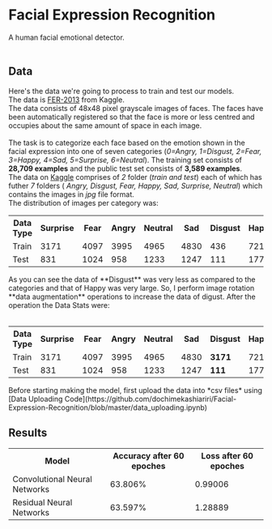 # Facial Expression Recognition
A human facial emotional detector.<br>
<br>
## Data 
Here's the data we're going to process to train and test our models.<br>
The data is [FER-2013](https://www.kaggle.com/msambare/fer2013) from Kaggle.
<br>
The data consists of 48x48 pixel grayscale images of faces. The faces have been automatically registered so that the face is more or less centred and occupies about the same amount of space in each image.<br>
<br>
The task is to categorize each face based on the emotion shown in the facial expression into one of seven categories (*0=Angry, 1=Disgust, 2=Fear, 3=Happy, 4=Sad, 5=Surprise, 6=Neutral*). The training set consists of **28,709 examples** and the public test set consists of **3,589 examples**.
<br>
The data on [Kaggle](https://www.kaggle.com/msambare/fer2013) comprises of *2* folder (*train and test*) each of which has futher *7* folders ( *Angry, Disgust, Fear, Happy, Sad, Surprise, Neutral*) which contains the images in *jpg* file format.<br>
The distribution of images per category was:<br>
<table>
  <tr>
    <th>Data Type</th>
    <th>Surprise</th>
    <th>Fear</th>
    <th>Angry </th>
    <th>Neutral</th>
    <th>Sad</th>
    <th>Disgust</th>
    <th>Happy</th>
    <th>Total</th>
  </tr>
  <tr>
    <td>Train</td>
    <td>3171</td>
    <td>4097</td>
    <td>3995</td>
    <td>4965</td>
    <td>4830</td>
    <td>436</td>
    <td>7215</td>
    <td>28709</td>
  </tr>
  <tr>
    <td>Test</td>
    <td>831</td>
    <td>1024</td>
    <td>958</td>
    <td>1233</td>
    <td>1247</td>
    <td>111</td>
    <td>1774</td>
    <td>7178</td>
  </tr>
</table>
As you can see the data of **Disgust** was very less as compared to the categories and that of Happy was very large. So, I perform image rotation **data augmentation** operations to increase the data of digust. After the operation the Data Stats were:<br>
<br>
<table>
  <tr>
    <th>Data Type</th>
    <th>Surprise</th>
    <th>Fear</th>
    <th>Angry </th>
    <th>Neutral</th>
    <th>Sad</th>
    <th><b>Disgust</b></th>
    <th>Happy</th>
    <th>Total</th>
  </tr>
  <tr>
    <td>Train</td>
    <td>3171</td>
    <td>4097</td>
    <td>3995</td>
    <td>4965</td>
    <td>4830</td>
    <td><b>3171</b></td>
    <td>7215</td>
    <td><b>31444</b></td>
  </tr>
  <tr>
    <td>Test</td>
    <td>831</td>
    <td>1024</td>
    <td>958</td>
    <td>1233</td>
    <td>1247</td>
    <td><b>111</b></td>
    <td>1774</td>
    <td><b>7178</b></td>
  </tr>
</table>
Before starting making the model, first upload the data into *csv files* using [Data Uploading Code](https://github.com/dochimekashiariri/Facial-Expression-Recognition/blob/master/data_uploading.ipynb)<br>
<h2>Results</h2>
<table>
  <tr>
    <th>Model</th>
    <th>Accuracy after 60 epoches</th>
    <th>Loss after 60 epoches</th>
  </tr>
  <tr>
    <td>Convolutional Neural Networks</td>
    <td>63.806%</td>
    <td>0.99006</td>
  </tr>
  <tr>
    <td>Residual Neural Networks</td>
    <td>63.597%</td>
    <td>1.28889</td>
  </tr>
</table>
